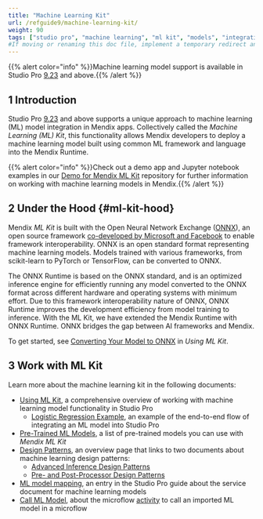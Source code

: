 ```yaml
---
title: "Machine Learning Kit"
url: /refguide9/machine-learning-kit/
weight: 90
tags: ["studio pro", "machine learning", "ml kit", "models", "integration"]
#If moving or renaming this doc file, implement a temporary redirect and let the respective team know they should update the URL in the product. See Mapping to Products for more details.
---
```

{{% alert color="info" %}}Machine learning model support is available in Studio Pro [9.23](/releasenotes/studio-pro/9.23/) and above.{{% /alert %}}

## 1 Introduction

Studio Pro [9.23](/releasenotes/studio-pro/9.23/) and above supports a unique approach to machine learning (ML) model integration in Mendix apps. Collectively called the *Machine Learning (ML) Kit*, this functionality allows Mendix developers to deploy a machine learning model built using common ML framework and language into the Mendix Runtime.

{{% alert color="info" %}}Check out a demo app and Jupyter notebook examples in our [Demo for Mendix ML Kit](https://github.com/mendix/mlkit-example-app) repository for further information on working with machine learning models in Mendix.{{% /alert %}}

## 2 Under the Hood {#ml-kit-hood}

Mendix *ML Kit* is built with the Open Neural Network Exchange ([ONNX](https://onnx.ai/)), an open source framework [co-developed by Microsoft and Facebook](https://azure.microsoft.com/en-us/blog/microsoft-and-facebook-create-open-ecosystem-for-ai-model-interoperability/) to enable framework interoperability. ONNX is an open standard format representing machine learning models. Models trained with various frameworks, from scikit-learn to PyTorch or TensorFlow, can be converted to ONNX.

The ONNX Runtime is based on the ONNX standard, and is an optimized inference engine for efficiently running any model converted to the ONNX format across different hardware and operating systems with minimum effort. Due to this framework interoperability nature of ONNX, ONNX Runtime improves the development efficiency from model training to inference. With the ML Kit, we have extended the Mendix Runtime with ONNX Runtime. ONNX bridges the gap between AI frameworks and Mendix.

To get started, see [Converting Your Model to ONNX](/refguide9/machine-learning-kit/using-ml-kit/#convert-ml-model) in *Using ML Kit*.

## 3 Work with ML Kit

Learn more about the machine learning kit in the following documents:

* [Using ML Kit](/refguide9/machine-learning-kit/using-ml-kit/), a comprehensive overview of working with machine learning model functionality in Studio Pro
    * [Logistic Regression Example](/refguide9/machine-learning-kit/using-ml-kit/logistic-regression/), an example of the end-to-end flow of integrating an ML model into Studio Pro
* [Pre-Trained ML Models](/refguide9/machine-learning-kit/pretrained-ml-models/), a list of pre-trained models you can use with *Mendix ML Kit*
* [Design Patterns](/refguide9/machine-learning-kit/design-patterns/), an overview page that links to two documents about machine learning design patterns:
    * [Advanced Inference Design Patterns](/refguide9/machine-learning-kit/design-patterns/advanced-inference/)
    * [Pre- and Post-Processor Design Patterns](/refguide9/machine-learning-kit/design-patterns/pre-post-processor-patterns/)
* [ML model mapping](/refguide9/ml-model-mapping/), an entry in the Studio Pro guide about the service document for machine learning models
* [Call ML Model](/refguide9/call-ml-model/), about the microflow [activity](/refguide9/activities/) to call an imported ML model in a microflow
